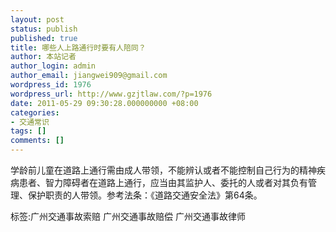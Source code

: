 ```yaml
---
layout: post
status: publish
published: true
title: 哪些人上路通行时要有人陪同？
author: 本站记者
author_login: admin
author_email: jiangwei909@gmail.com
wordpress_id: 1976
wordpress_url: http://www.gzjtlaw.com/?p=1976
date: 2011-05-29 09:30:28.000000000 +08:00
categories:
- 交通常识
tags: []
comments: []
---
```

 学龄前儿童在道路上通行需由成人带领，不能辨认或者不能控制自己行为的精神疾病患者、智力障碍者在道路上通行，应当由其监护人、委托的人或者对其负有管理、保护职责的人带领。参考法条：《道路交通安全法》第64条。标签:广州交通事故索赔 广州交通事故赔偿 广州交通事故律师
